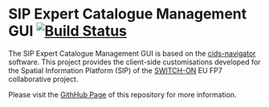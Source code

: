 SIP Expert Catalogue Management GUI [![Build Status](http://ci.cismet.de/buildStatus/icon?job=cids-custom-switchon)](https://ci.cismet.de/job/cids-custom-switchon/)
====================

The SIP Expert Catalogue Management GUI is based on the [cids-navigator](https://github.com/cismet/cids-navigator) software. This project provides the client-side customisations developed for the Spatial Information Platform (SIP) of the [SWITCH-ON](http://www.water-switch-on.eu/) EU FP7 collaborative project.

Please visit the [GithHub Page](http://switchonproject.github.io/cids-custom-switchon/) of this repository for more information.
